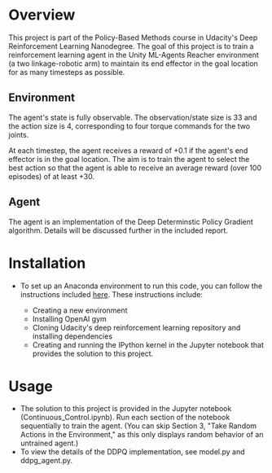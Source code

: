 
# Overview  

This project is part of the Policy-Based Methods course in Udacity's Deep Reinforcement Learning Nanodegree. The goal of this project is to train a reinforcement learning agent in the Unity ML-Agents Reacher environment (a two linkage-robotic arm) to maintain its end effector in the goal location for as many timesteps as possible. 

## Environment
The agent's state is fully observable. The observation/state size is 33 and the action size is 4, corresponding to four torque commands for the two joints. 

At each timestep, the agent receives a reward of +0.1 if the agent's end effector is in the goal location. The aim is to train the agent to select the best action so that the agent is able to receive an average reward (over 100 episodes) of at least +30. 

## Agent
The agent is an implementation of the Deep Determinstic Policy Gradient algorithm. Details will be discussed further in the included report.

# Installation

- To set up an Anaconda environment to run this code, you can follow the instructions included [here](https://github.com/udacity/deep-reinforcement-learning#dependencies). These instructions include:

  - Creating a new environment
  - Installing OpenAI gym
  - Cloning Udacity's deep reinforcement learning repository and installing dependencies
  - Creating and running the IPython kernel in the Jupyter notebook that provides the solution to this project. 

# Usage
- The solution to this project is provided in the Jupyter notebook (Continuous_Control.ipynb). Run each section of the notebook sequentially to train the agent. (You can skip Section 3, "Take Random Actions in the Environment," as this only displays random behavior of an untrained agent.)
- To view the details of the DDPQ implementation, see model.py and ddpg_agent.py. 
